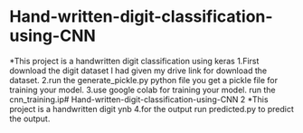 # Hand-written-digit-classification-using-CNN
*This project is a handwritten digit classification using keras
1.First download the digit dataset I had given my drive link for download the dataset.
2.run the generate_pickle.py python file you get a pickle file for training your model.
3.use google colab for training your model.
  run the cnn_training.ip# Hand-written-digit-classification-using-CNN
2
*This project is a handwritten digit ynb
4.for the output run predicted.py to predict the output.

